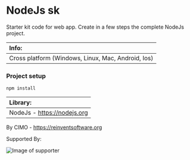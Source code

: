NodeJs sk
==============

Starter kit code for web app. Create in a few steps the complete NodeJs project.

| Info: |
|:---|
| Cross platform (Windows, Linux, Mac, Android, Ios) |

### Project setup
```
npm install
```

| Library: |
|:---|
| NodeJs - https://nodejs.org |

By CIMO - https://reinventsoftware.org

Supported By:

![Image of supporter](https://avatars0.githubusercontent.com/u/878437?s=200&v=4)